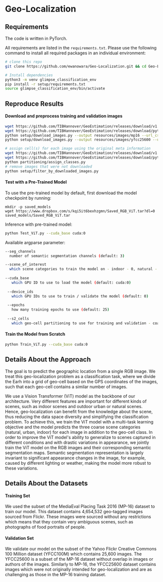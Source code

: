 # Geo-Localization

 
## Requirements
The code is written in PyTorch.

All requirements are listed in the `requirements.txt`. Please use the following command to install all required packages in an individual environment:

```bash
# clone this repo
git clone https://github.com/ewanowara/Geo-Localization.git && cd Geo-Localization

# Install dependencies
python3 -m venv glimpse_classification_env
pip install -r setup/requirements.txt
source glimpse_classification_env/bin/activate 

```

## Reproduce Results

#### Download and preprocess training and validation images
```bash
wget https://github.com/TIBHannover/GeoEstimation/releases/download/v1.0/mp16_urls.csv -O resources/mp16_urls.csv
wget https://github.com/TIBHannover/GeoEstimation/releases/download/pytorch/yfcc25600_urls.csv -O resources/yfcc25600_urls.csv 
python setup/download_images.py --output resources/images/mp16 --url_csv resources/mp16_urls.csv --shuffle
python setup/download_images.py --output resources/images/yfcc25600 --url_csv resources/yfcc25600_urls.csv --shuffle --size_suffix ""

# assign cell(s) for each image using the original meta information
wget https://github.com/TIBHannover/GeoEstimation/releases/download/v1.0/mp16_places365.csv -O resources/mp16_places365.csv
wget https://github.com/TIBHannover/GeoEstimation/releases/download/pytorch/yfcc25600_places365.csv -O resources/yfcc25600_places365.csv
python partitioning/assign_classes.py
# remove images that were not downloaded 
python setup/filter_by_downloaded_images.py
```

#### Test with a Pre-Trained Model

To use the pre-trained model by default, first download the model checkpoint by running:

```
mkdir -p saved_models
wget https://www.dropbox.com/s/kqi5it6bexhzgmn/Saved_RGB_ViT.tar?dl=0   saved_models/Saved_RGB_ViT.tar
```

Inference with pre-trained model:

```bash
python Test_ViT.py --cuda_base cuda:0
```

Available argparse parameter:
```bash
--seg_channels
  number of semantic segmentation channels (default: 3)

--scene_of_interest
  which scene categories to train the model on - indoor - 0, natural - 1, urban - 2, all - 3 (default: 3)
  
--cuda_base 
   which GPU ID to use to load the model (default: cuda:0)
  
 --device_ids
   which GPU IDs to use to train / validate the model (default: 0)
 
 --epochs 
   how many training epochs to use (default: 25)
   
 --s2_cells 
   which geo-cell partitioning to use for training and validation - coarse (largest cells - 3298 total), middle (7202 total), fine (smallest cells 12893 total)
```

#### Train the Model from Scratch

```bash
python Train_ViT.py --cuda_base cuda:0
```

## Details About the Approach
The goal is to predict the geographic location from a single RGB image. We treat this geo-localization problem as a classification task, where we divide the Earh into a grid of geo-cell based on the GPS coordinates of the images, such that each geo-cell contains a similar number of images. 

We use a Vision Transformer (ViT) model as the backbone of our architecture. Very different features are important for different kinds of scenes, such as indoor scenes and outdoor urban or natural scenes. Hence, geo-localization can benefit from the knowledge about the scene, thus reducing the data space diversity and simplifying the classification problem. To achieve this, we train the ViT model with a multi-task learning objective and the model predicts the three coarse scene categories (natural, urban, indoor) for each image in addition to the geo-cell class. In order to improve the ViT model's ability to generalize to scenes captured in different conditions and with drastic variations in appearance, we jointly train the ViT model on the RGB images and their corresponding semantic segmentation maps. Semantic segmentation representation is largely invariant to significant appearance changes in the image, for example, caused by different lighting or weather, making the model more robust to these variations.

## Details About the Datasets

#### Training Set
We used the subset of the MediaEval Placing Task 2016 (MP-16) dataset to train our model. This dataset contains 4,654,532 geo-tagged images sourced from Flickr. These images were sourced without any restrictions which means that they contain very ambiguous scenes, such as photographs of food portraits of people.

#### Validation Set
We validate our model on the subset of the Yahoo Flickr Creative Commons 100 Million dataset (YFCC100M) which contains 25,600 images. The YFCC25600 is a subset of the MP-16 dataset without overlap in images or authors of the images. Similarly to MP-16, the YFCC25600 dataset contains images which were not originally intended for geo-localization and are as challenging as those in the MP-16 training dataset. 


